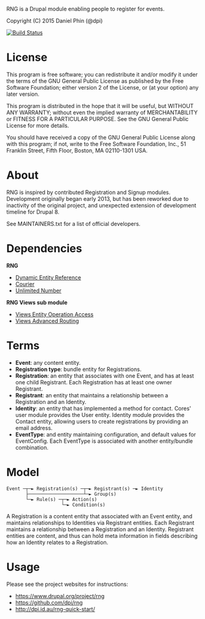 RNG is a Drupal module enabling people to register for events.

Copyright (C) 2015 Daniel Phin (@dpi)

[![Build Status](https://travis-ci.org/dpi/rng.svg?branch=8.x-1.x)](https://travis-ci.org/dpi/rng)

# License

This program is free software; you can redistribute it and/or modify
it under the terms of the GNU General Public License as published by
the Free Software Foundation; either version 2 of the License, or
(at your option) any later version.

This program is distributed in the hope that it will be useful,
but WITHOUT ANY WARRANTY; without even the implied warranty of
MERCHANTABILITY or FITNESS FOR A PARTICULAR PURPOSE.  See the
GNU General Public License for more details.

You should have received a copy of the GNU General Public License along
with this program; if not, write to the Free Software Foundation, Inc.,
51 Franklin Street, Fifth Floor, Boston, MA 02110-1301 USA.

# About

RNG is inspired by contributed Registration and Signup modules. Development
originally began early 2013, but has been reworked due to inactivity of the
original project, and unexpected extension of development timeline for Drupal 8.

See MAINTAINERS.txt for a list of official developers.

# Dependencies

__RNG__

 *  [Dynamic Entity Reference](https://www.drupal.org/project/dynamic_entity_reference)
 *  [Courier](https://www.drupal.org/project/courier)
 *  [Unlimited Number](https://www.drupal.org/project/unlimited_number)

__RNG Views sub module__

 *  [Views Entity Operation Access](https://www.drupal.org/project/veoa)
 *  [Views Advanced Routing](https://www.drupal.org/project/views_advanced_routing)

# Terms

 *  __Event__: any content entity.
 *  __Registration type__: bundle entity for Registrations.
 *  __Registration__: an entity that associates with one Event, and has at least
    one child Registrant. Each Registration has at least one owner Registrant.
 *  __Registrant__: an entity that maintains a relationship between a
    Registration and an Identity.
 *  __Identity__: an entity that has implemented a method for contact. Cores'
    user module provides the User entity. Identity module provides the Contact
    entity, allowing users to create registrations by providing an email
    address.
 *  __EventType__: and entity maintaining configuration, and default
    values for EventConfig. Each EventType is associated with another
    entity/bundle combination.

# Model

    Event ─┬─► Registration(s) ─┬─► Registrant(s) ─► Identity
           ├────────────────────┴─► Group(s)
           └─► Rule(s) ─┬─► Action(s)
                        └─► Condition(s)

A Registration is a content entity that associated with an Event entity, and 
maintains relationships to Identities via Registrant entities. Each Registrant
maintains a relationship between a Registration and an Identity. Registrant 
entities are content, and thus can hold meta information in fields describing 
how an Identity relates to a Registration.

# Usage

Please see the project websites for instructions:

 *  https://www.drupal.org/project/rng
 *  https://github.com/dpi/rng
 *  http://dpi.id.au/rng-quick-start/